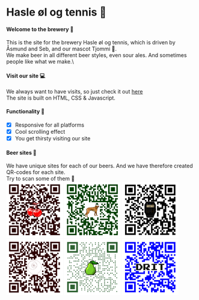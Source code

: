 # Hasle øl og tennis 🍺
#### Welcome to the brewery 🍻
This is the site for the brewery Hasle øl og tennis, which is driven by Åsmund and Seb, and our mascot Tjommi 🐶.\
We make beer in all different beer styles, even sour ales. And sometimes people like what we make.\

#### Visit our site 💻 
We always want to have visits, so just check it out <a href="hasletennis.com">here</a>\
The site is built on HTML, CSS & Javascript. 

#### Functionality 🤖
* [X] Responsive for all platforms 
* [X] Cool scrolling effect 
* [X] You get thirsty visiting our site 

#### Beer sites 🍻
We have unique sites for each of our beers. And we have therefore created QR-codes for each site.\
Try to scan some of them 📱\
<img src=https://github.com/SebastianHellum/Hasle-ol-og-tennis/blob/master/QR/qr-Mo.png width="150" height="150" />
<img src=https://github.com/SebastianHellum/Hasle-ol-og-tennis/blob/master/QR/qr-jul2021.png width="150" height="150" />
<img src=https://github.com/SebastianHellum/Hasle-ol-og-tennis/blob/master/QR/qr-oltid.png width="150" height="150" />\
<img src=https://github.com/SebastianHellum/Hasle-ol-og-tennis/blob/master/QR/qr-fromRaelingen.png width="150" height="150" />
<img src=https://github.com/SebastianHellum/Hasle-ol-og-tennis/blob/master/QR/qr-pærnod.png width="150" height="150" />
<img src=https://github.com/SebastianHellum/Hasle-ol-og-tennis/blob/master/QR/qr-DRIT.png width="150" height="150" />

